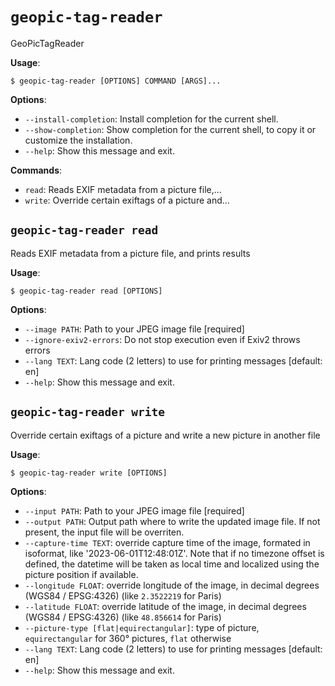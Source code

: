 # `geopic-tag-reader`

GeoPicTagReader

**Usage**:

```console
$ geopic-tag-reader [OPTIONS] COMMAND [ARGS]...
```

**Options**:

* `--install-completion`: Install completion for the current shell.
* `--show-completion`: Show completion for the current shell, to copy it or customize the installation.
* `--help`: Show this message and exit.

**Commands**:

* `read`: Reads EXIF metadata from a picture file,...
* `write`: Override certain exiftags of a picture and...

## `geopic-tag-reader read`

Reads EXIF metadata from a picture file, and prints results

**Usage**:

```console
$ geopic-tag-reader read [OPTIONS]
```

**Options**:

* `--image PATH`: Path to your JPEG image file  [required]
* `--ignore-exiv2-errors`: Do not stop execution even if Exiv2 throws errors
* `--lang TEXT`: Lang code (2 letters) to use for printing messages  [default: en]
* `--help`: Show this message and exit.

## `geopic-tag-reader write`

Override certain exiftags of a picture and write a new picture in another file

**Usage**:

```console
$ geopic-tag-reader write [OPTIONS]
```

**Options**:

* `--input PATH`: Path to your JPEG image file  [required]
* `--output PATH`: Output path where to write the updated image file. If not present, the input file will be overriten.
* `--capture-time TEXT`: override capture time of the image, formated in isoformat, like &#x27;2023-06-01T12:48:01Z&#x27;. Note that if no timezone offset is defined, the datetime will be taken as local time and localized using the picture position if available.
* `--longitude FLOAT`: override longitude of the image, in decimal degrees (WGS84 / EPSG:4326) (like `2.3522219` for Paris)
* `--latitude FLOAT`: override latitude of the image, in decimal degrees (WGS84 / EPSG:4326) (like `48.856614` for Paris)
* `--picture-type [flat|equirectangular]`: type of picture, `equirectangular` for 360° pictures, `flat` otherwise
* `--lang TEXT`: Lang code (2 letters) to use for printing messages  [default: en]
* `--help`: Show this message and exit.
